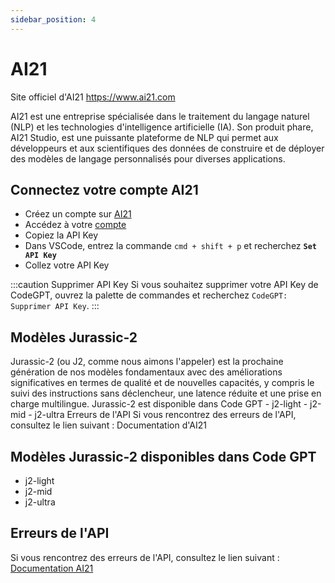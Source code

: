 ```yaml
---
sidebar_position: 4
---
```


# AI21
Site officiel d'AI21 https://www.ai21.com

AI21 est une entreprise spécialisée dans le traitement du langage naturel (NLP) et les technologies d'intelligence artificielle (IA). Son produit phare, AI21 Studio, est une puissante plateforme de NLP qui permet aux développeurs et aux scientifiques des données de construire et de déployer des modèles de langage personnalisés pour diverses applications.

## Connectez votre compte AI21
- Créez un compte sur [AI21](https://www.ai21.com/) 
- Accédez à votre [compte](https://studio.ai21.com/account/account)
- Copiez la API Key
- Dans VSCode, entrez la commande ```cmd + shift + p``` et recherchez **`Set API Key`**
- Collez votre API Key

:::caution Supprimer API Key 
Si vous souhaitez supprimer votre API Key de CodeGPT, ouvrez la palette de commandes et recherchez `CodeGPT: Supprimer API Key`.
::: 

## Modèles Jurassic-2 
Jurassic-2 (ou J2, comme nous aimons l'appeler) est la prochaine génération de nos modèles fondamentaux avec des améliorations significatives en termes de qualité et de nouvelles capacités, y compris le suivi des instructions sans déclencheur, une latence réduite et une prise en charge multilingue. Jurassic-2 est disponible dans Code GPT - j2-light - j2-mid - j2-ultra Erreurs de l'API Si vous rencontrez des erreurs de l'API, consultez le lien suivant : Documentation d'AI21

## Modèles Jurassic-2 disponibles dans Code GPT
- j2-light
- j2-mid
- j2-ultra

## Erreurs de l'API
Si vous rencontrez des erreurs de l'API, consultez le lien suivant : [Documentation AI21](https://docs.ai21.com/reference/j2-complete-api-ref)
